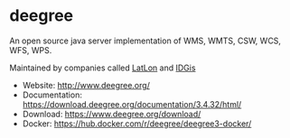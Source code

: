 # deegree

An open source java server implementation of WMS, WMTS, CSW, WCS, WFS, WPS.

Maintained by companies called [LatLon](https://www.lat-lon.de/) and [IDGis](https://www.idgis.nl/nl/deegree)

- Website: http://www.deegree.org/
- Documentation: https://download.deegree.org/documentation/3.4.32/html/
- Download: https://www.deegree.org/download/
- Docker: https://hub.docker.com/r/deegree/deegree3-docker/

